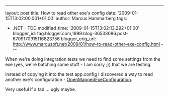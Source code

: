 ---
layout: post
title: How to read other exe's config date: '2009-01-15T13:02:00.001+01:00'
author: Marcus Hammarberg
tags:
  - .NET -
TDD modified_time: '2009-01-15T13:02:13.292+01:00'
blogger_id: tag:blogger.com,1999:blog-36533086.post-6709170915116823756
blogger_orig_url: http://www.marcusoft.net/2009/01/how-to-read-other-exe-config.html ---

When we're doing integration tests we need to find some settings from
the exe (yes, we're batching some stuff - I am sorry ;)) that we are
testing.

Instead of copying it into the test app.config I discovered a way to
read another exe's configuration - <a
href="http://msdn.microsoft.com/en-us/library/system.configuration.configurationmanager.openmappedexeconfiguration.aspx"
target="_blank">OpenMappedExeConfiguration</a>.

Very useful if a tad ... ugly maybe.
